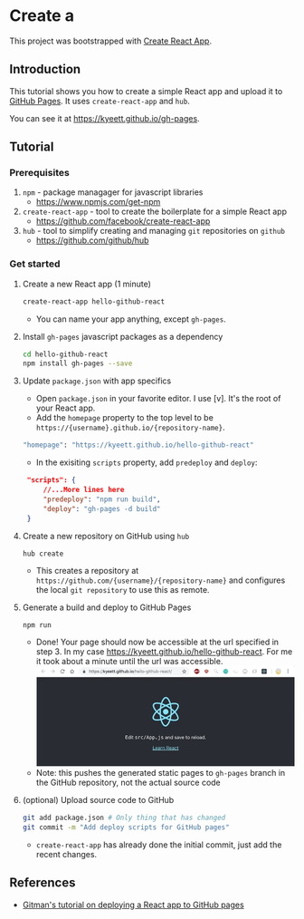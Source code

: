 # Create a

This project was bootstrapped with [Create React App](https://github.com/facebook/create-react-app).

## Introduction

This tutorial shows you how to create a simple React app and upload it to [GitHub Pages](https://pages.github.com/). It uses `create-react-app` and `hub`.

You can see it at <https://kyeett.github.io/gh-pages>.

## Tutorial

### Prerequisites

1. `npm` - package managager for javascript libraries
   - <https://www.npmjs.com/get-npm>
2. `create-react-app` - tool to create the boilerplate for a simple React app
   - <https://github.com/facebook/create-react-app>
3. `hub` - tool to simplify creating and managing `git` repositories on `github`
   - <https://github.com/github/hub>

### Get started

1. Create a new React app (1 minute)

   ```bash
   create-react-app hello-github-react
   ```

   - You can name your app anything, except `gh-pages`.

2. Install `gh-pages` javascript packages as a dependency

   ```bash
   cd hello-github-react
   npm install gh-pages --save
   ```

3. Update `package.json` with app specifics

   - Open `package.json` in your favorite editor. I use [v]. It's the root of your React app.
   - Add the `homepage` property to the top level to be `https://{username}.github.io/{repository-name}`.

   ```bash
   "homepage": "https://kyeett.github.io/hello-github-react"
   ```

   - In the exisiting `scripts` property, add `predeploy` and `deploy`:

   ```json
    "scripts": {
        //...More lines here
        "predeploy": "npm run build",
        "deploy": "gh-pages -d build"
    }
   ```

4. Create a new repository on GitHub using `hub`

   ```bash
   hub create
   ```

   - This creates a repository at `https://github.com/{username}/{repository-name}` and configures the local `git repository` to use this as remote.

5. Generate a build and deploy to GitHub Pages

   ```
   npm run
   ```

   - Done! Your page should now be accessible at the url specified in step 3. In my case <https://kyeett.github.io/hello-github-react>. For me it took about a minute until the url was accessible.
     ![Resulting page](result.gif)
   - Note: this pushes the generated static pages to `gh-pages` branch in the GitHub repository, not the actual source code

6. (optional) Upload source code to GitHub

   ```bash
   git add package.json # Only thing that has changed
   git commit -m "Add deploy scripts for GitHub pages"
   ```

   - `create-react-app` has already done the initial commit, just add the recent changes.

## References

- [Gitman's tutorial on deploying a React app to GitHub pages](https://github.com/gitname/react-gh-pages)
